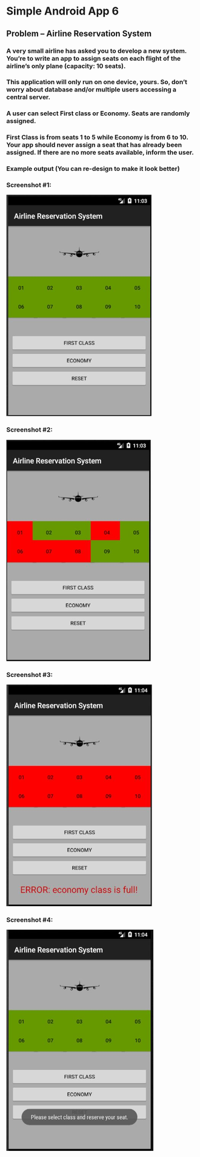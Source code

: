 # Simple Android App 6

## Problem  – Airline Reservation System

### A very small airline has asked you to develop a new system. You’re to write an app to assign seats on each flight of the airline’s only plane (capacity: 10 seats).

### This application will only run on one device, yours. So, don’t worry about database and/or multiple users accessing a central server. 

### A user can select First class or Economy. Seats are randomly assigned. 

### First Class is from seats 1 to 5 while Economy is from 6 to 10. Your app should never assign a seat that has already been assigned.  If there are no more seats available, inform the user.

### Example output (You can re-design to make it look better)

### Screenshot #1:
![GUI](https://github.com/ikostan/Simple_Android_App_6/blob/master/files/1.JPG?raw=true "GUI screenshot")

### Screenshot #2:
![GUI](https://github.com/ikostan/Simple_Android_App_6/blob/master/files/2.JPG?raw=true "GUI screenshot")

### Screenshot #3:
![GUI](https://github.com/ikostan/Simple_Android_App_6/blob/master/files/3.JPG?raw=true "GUI screenshot")

### Screenshot #4:
![GUI](https://github.com/ikostan/Simple_Android_App_6/blob/master/files/4.JPG?raw=true "GUI screenshot")
